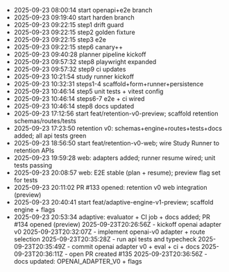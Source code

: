 - 2025-09-23 08:00:14 start openapi+e2e branch
- 2025-09-23 09:19:40 start harden branch
- 2025-09-23 09:22:15 step1 drift guard
- 2025-09-23 09:22:15 step2 golden fixture
- 2025-09-23 09:22:15 step3 e2e
- 2025-09-23 09:22:15 step6 canary++
- 2025-09-23 09:40:28 planner pipeline kickoff
- 2025-09-23 09:57:32 step8 playwright expanded
- 2025-09-23 09:57:32 step9 ci updates
- 2025-09-23 10:21:54 study runner kickoff
- 2025-09-23 10:32:31 steps1-4 scaffold+form+runner+persistence
- 2025-09-23 10:46:14 step5 unit tests + vitest config
- 2025-09-23 10:46:14 steps6-7 e2e + ci wired
- 2025-09-23 10:46:14 step8 docs updated
- 2025-09-23 17:12:56 start feat/retention-v0-preview; scaffold retention schemas/routes/tests
- 2025-09-23 17:23:50 retention v0: schemas+engine+routes+tests+docs added; all api tests green
- 2025-09-23 18:56:50 start feat/retention-v0-web; wire Study Runner to retention APIs
- 2025-09-23 19:59:28 web: adapters added; runner resume wired; unit tests passing
- 2025-09-23 20:08:57 web: E2E stable (plan + resume); preview flag set for tests
- 2025-09-23 20:11:02 PR #133 opened: retention v0 web integration (preview)
- 2025-09-23 20:40:41 start feat/adaptive-engine-v1-preview; scaffold engine + flags
- 2025-09-23 20:53:34 adaptive: evaluator + CI job + docs added; PR #134 opened (preview)
2025-09-23T20:26:56Z - kickoff openai adapter v0
2025-09-23T20:32:07Z - implement openai-v0 adapter + route selection
2025-09-23T20:35:28Z - run api tests and typecheck
2025-09-23T20:35:49Z - commit openai adapter v0 + eval + ci + docs
2025-09-23T20:36:11Z - open PR created #135
2025-09-23T20:36:56Z - docs updated: OPENAI_ADAPTER_V0 + flags
